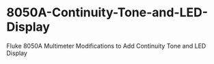 # 8050A-Continuity-Tone-and-LED-Display
Fluke 8050A Multimeter Modifications to Add Continuity Tone and LED Display
